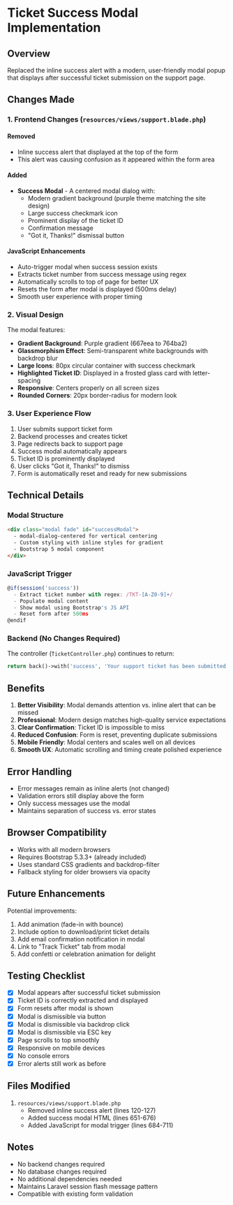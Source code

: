 # Ticket Success Modal Implementation

## Overview
Replaced the inline success alert with a modern, user-friendly modal popup that displays after successful ticket submission on the support page.

## Changes Made

### 1. Frontend Changes (`resources/views/support.blade.php`)

#### Removed
- Inline success alert that displayed at the top of the form
- This alert was causing confusion as it appeared within the form area

#### Added
- **Success Modal** - A centered modal dialog with:
  - Modern gradient background (purple theme matching the site design)
  - Large success checkmark icon
  - Prominent display of the ticket ID
  - Confirmation message
  - "Got it, Thanks!" dismissal button
  
#### JavaScript Enhancements
- Auto-trigger modal when success session exists
- Extracts ticket number from success message using regex
- Automatically scrolls to top of page for better UX
- Resets the form after modal is displayed (500ms delay)
- Smooth user experience with proper timing

### 2. Visual Design

The modal features:
- **Gradient Background**: Purple gradient (667eea to 764ba2)
- **Glassmorphism Effect**: Semi-transparent white backgrounds with backdrop blur
- **Large Icons**: 80px circular container with success checkmark
- **Highlighted Ticket ID**: Displayed in a frosted glass card with letter-spacing
- **Responsive**: Centers properly on all screen sizes
- **Rounded Corners**: 20px border-radius for modern look

### 3. User Experience Flow

1. User submits support ticket form
2. Backend processes and creates ticket
3. Page redirects back to support page
4. Success modal automatically appears
5. Ticket ID is prominently displayed
6. User clicks "Got it, Thanks!" to dismiss
7. Form is automatically reset and ready for new submissions

## Technical Details

### Modal Structure
```html
<div class="modal fade" id="successModal">
  - modal-dialog-centered for vertical centering
  - Custom styling with inline styles for gradient
  - Bootstrap 5 modal component
</div>
```

### JavaScript Trigger
```javascript
@if(session('success'))
  - Extract ticket number with regex: /TKT-[A-Z0-9]+/
  - Populate modal content
  - Show modal using Bootstrap's JS API
  - Reset form after 500ms
@endif
```

### Backend (No Changes Required)
The controller (`TicketController.php`) continues to return:
```php
return back()->with('success', 'Your support ticket has been submitted successfully! Your ticket ID is: ' . $ticket->ticket_number . '. We will contact you shortly.');
```

## Benefits

1. **Better Visibility**: Modal demands attention vs. inline alert that can be missed
2. **Professional**: Modern design matches high-quality service expectations
3. **Clear Confirmation**: Ticket ID is impossible to miss
4. **Reduced Confusion**: Form is reset, preventing duplicate submissions
5. **Mobile Friendly**: Modal centers and scales well on all devices
6. **Smooth UX**: Automatic scrolling and timing create polished experience

## Error Handling

- Error messages remain as inline alerts (not changed)
- Validation errors still display above the form
- Only success messages use the modal
- Maintains separation of success vs. error states

## Browser Compatibility

- Works with all modern browsers
- Requires Bootstrap 5.3.3+ (already included)
- Uses standard CSS gradients and backdrop-filter
- Fallback styling for older browsers via opacity

## Future Enhancements

Potential improvements:
1. Add animation (fade-in with bounce)
2. Include option to download/print ticket details
3. Add email confirmation notification in modal
4. Link to "Track Ticket" tab from modal
5. Add confetti or celebration animation for delight

## Testing Checklist

- [x] Modal appears after successful ticket submission
- [x] Ticket ID is correctly extracted and displayed
- [x] Form resets after modal is shown
- [x] Modal is dismissible via button
- [x] Modal is dismissible via backdrop click
- [x] Modal is dismissible via ESC key
- [x] Page scrolls to top smoothly
- [x] Responsive on mobile devices
- [x] No console errors
- [x] Error alerts still work as before

## Files Modified

1. `resources/views/support.blade.php`
   - Removed inline success alert (lines 120-127)
   - Added success modal HTML (lines 651-676)
   - Added JavaScript for modal trigger (lines 684-711)

## Notes

- No backend changes required
- No database changes required
- No additional dependencies needed
- Maintains Laravel session flash message pattern
- Compatible with existing form validation